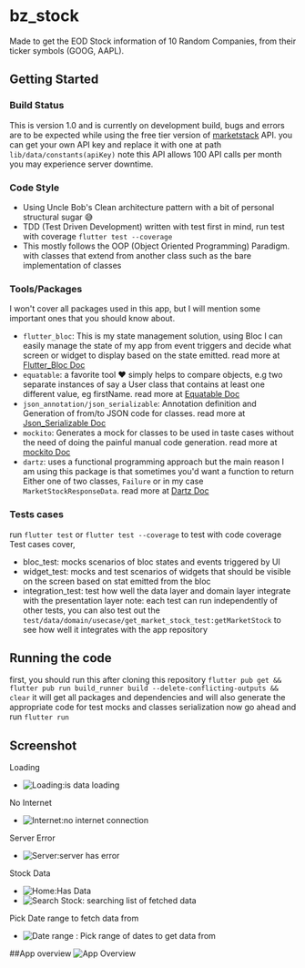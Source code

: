 # bz_stock

Made to get the EOD Stock information of 10 Random Companies, from their ticker symbols (GOOG, AAPL).


## Getting Started

### Build Status
This is version 1.0 and is currently on development build, bugs and errors are to be expected while using the free tier version of  [marketstack](https://marketstack.com) API.
you can get your own API key and replace it with
one at path `lib/data/constants(apiKey)`
note this API  allows 100 API calls per month you may experience server downtime.

### Code Style
- Using Uncle Bob's Clean architecture pattern with a bit of personal structural sugar 😅
- TDD (Test Driven Development) written with test first in mind, run test with coverage `flutter test --coverage`
- This mostly follows the OOP (Object Oriented Programming) Paradigm. with classes that extend from another class such as the bare implementation of classes

### Tools/Packages
I won't cover all packages used in this app, but I will mention some important ones that you should know about.

- `flutter_bloc`: This is my state management solution, using Bloc I can easily manage the state of my app from event triggers and decide what screen or widget to display based on the state emitted. read more at [Flutter_Bloc Doc](https://github.com/felangel/bloc/tree/master/packages/flutter_bloc)
- `equatable`: a favorite tool ❤️ simply helps to compare objects, e.g two separate instances of say a User class that contains at least one different value, eg firstName. read more at [Equatable Doc](https://github.com/felangel/equatable)
- `json_annotation/json_serializable`: Annotation definition and Generation of from/to JSON code for classes. read more at [Json_Serializable Doc](https://github.com/google/json_serializable.dart/tree/master/json_annotation)
- `mockito`: Generates a mock for classes to be used in taste cases without the need of doing the painful manual code generation. read more at [mockito Doc](https://github.com/dart-lang/mockito)
- `dartz`: uses a functional programming approach but the main reason I am using this package is that sometimes you'd want a function to return Either one of two classes, `Failure` or in my case  `MarketStockResponseData`. read more at [Dartz Doc](https://github.com/spebbe/dartz)

### Tests cases
run `flutter test` or `flutter test --coverage` to test with code coverage
Test cases cover,

- bloc_test: mocks scenarios of bloc states and events triggered by UI
- widget_test: mocks and test scenarios of widgets that should be visible on the screen based on stat emitted from the bloc
- integration_test: test how well the data layer and domain layer integrate with the presentation layer
  note: each test can run independently of other tests, you can also test out the `test/data/domain/usecase/get_market_stock_test:getMarketStock` to see how well
  it integrates with the app repository


## Running the code
first, you should run this after cloning this repository
`flutter pub get && flutter pub run build_runner build --delete-conflicting-outputs && clear`
it will get all packages and dependencies and will also generate the appropriate code for test mocks and classes serialization
now go ahead and run `flutter run`

## Screenshot
Loading

- ![Loading:is data loading](https://github.com/codeswot/bz_stock/blob/main/assets/doc/loading.png?raw=true)

No Internet

- ![Internet:no internet connection](https://github.com/codeswot/bz_stock/blob/main/assets/doc/internet.png?raw=true)

Server Error


- ![Server:server has error](https://github.com/codeswot/bz_stock/blob/main/assets/doc/server.png?raw=true)

Stock Data


- ![Home:Has Data](https://github.com/codeswot/bz_stock/blob/main/assets/doc/data.png?raw=true)
- ![Search Stock: searching list of fetched data](https://github.com/codeswot/bz_stock/blob/main/assets/doc/search.png?raw=true)

Pick Date range to fetch data from

- ![Date range : Pick range of dates to get data from](https://github.com/codeswot/bz_stock/blob/main/assets/doc/date.png?raw=true)

##App overview
![App Overview](https://github.com/codeswot/bz_stock/blob/main/assets/doc/app.gif?raw=true)



